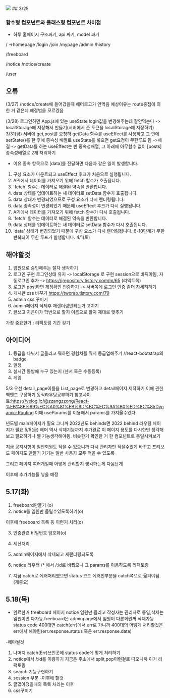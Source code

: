 <img src="https://img.shields.io/badge/react-61DAFB?style=for-the-badge&logo=react&logoColor=black">
## 3/25

### 함수형 컴포넌트와 클래스형 컴포넌트 차이점

- 하루 홈페이지 구조짜기, api 짜기, model 짜기

/ ->homepage
/login
/join
/mypage
/admin
/history

/freeboard

/notice
/notice/create

/user

## 오류

(3/27) /notice/create에 들어갔을때 해머로고가 안먹음
예상이유는 route중첩에 의한 거 같은데 해결법을 모르겠음

(3/28) 로그인하면 App.js에 있는 useState login값을 변경해주는데 잘안먹는다
-> localStorage에 저장해서 만들기(서버에서 준 토큰을 localStorage에 저장하기)
3/31(금) 서버에 get,post를 요청하 getData 함수를 useEffect를 사용하고
그 안에 setState()를 한 후에 종속성 배열로 useState를 넣으면 get요청이 무한루프 됨
->해결
-> getData를 하는 useEffect는 빈 종속성배열, 그 아래에 아무함수 없이 [posts] 종속성배열로 2개 처리하기

- 이유
  종속 항목으로 [data]를 전달하면 다음과 같은 일이 발생합니다.

1. 구성 요소가 마운트되고 useEffect 후크가 처음으로 실행됩니다.
2. API에서 데이터를 가져오기 위해 fetch 함수가 호출됩니다.
3. 'fetch' 함수는 데이터로 해결된 약속을 반환합니다.
4. data 상태를 업데이트하는 새 데이터로 setData 함수가 호출됩니다.
5. data 상태가 변경되었으므로 구성 요소가 다시 렌더링됩니다.
6. data 종속성이 변경되었기 때문에 useEffect 후크가 다시 실행됩니다.
7. API에서 데이터를 가져오기 위해 fetch 함수가 다시 호출됩니다.
8. 'fetch' 함수는 데이터로 해결된 약속을 반환합니다.
9. data 상태를 업데이트하는 새 데이터로 setData 함수가 다시 호출됩니다.
10. 'data' 상태가 변경되었기 때문에 구성 요소가 다시 렌더링됩니다.
    6-10단계가 무한 반복되어 무한 루프가 발생합니다.
    4/1(토)

## 해야할것

1. 임원으로 승인해주는 절차 생각하기
2. 로그인 구현 로그인상태 유지
   -> localStorage 로 구현 session으로 바꿔야됨, 자동로그인 추가
   -> https://jrepository.tistory.com/m/65 (리액트쪽)
3. 로그인 post하면 게정확인 인증하기
   -> 서버쪽에 로그인 인증 좀더 자세히하기
4. 게시판 css 바꾸기 https://tworab.tistory.com/79
5. admin css 꾸미기
6. admin페이지 삭제후 재랜더링안되는거 고치기
7. 글쓰고 지은이가 학번으로 할지 이름으로 할지 제대로 맞추기

가장 중요한거 : 리팩토링 기간 갖기

## 아이디어

1. 등급을 나눠서 글올리고 뭐하면 경험치를 줘서 등급업해주기
   //react-bootstrap의 badge
2. 일정
3. 실시간 동방에 누구 있는지 (센서 혹은 수동등록)
4. 게임

5/3
우선 detail_page이름을 List_page로 변경하고 detail페이지 제작하기
이에 관한 백엔드 구성하기
동적라우팅공부하기
참고사이트:https://velog.io/@zzangzzong/React-%EB%8F%99%EC%A0%81%EB%9D%BC%EC%9A%B0%ED%8C%85Dynamic-Routing
이때 useParams를 이용해서 params를 가져올수있다.

년도별 main페이지가 필요 그니까 2022년도 behinds면 2022 behind 라우팅 페이지가 필요
5/5(금)
해머 역사 삭제기능까지 추가완료
이 페이지 용도를 다시한번 생각해보고 필요하거나 뺄 기능생각해야됨.
비슷한거 확인한 거 한 컴포넌트로 통일시켜보기

지금 공지사항이 일반회원도 적을 수 있으니까 다시 관리자만 적을수있게 바꾸고
프리보드 페이지도 만들기 거기는 일반 사용자 모두 적을 수 있도록

그리고 페이지 여러개일때 어떻게 관리할지 생각하는게 다음단계

이후에 추가기능들 넣을 예정

## 5.17(화)

1. freeboard만들기 (o)
2. notice를 임원만 올릴수있도록하기(o)

이후에 freeboard 목록 등 이런거 처리(o)

3. 인증관련 비밀번호 암호화(o)
4. 세션처리
5. admin페이지에서 삭제되고 재랜더링되도록

6. notice 라우터 /\* 에서 /:id로 바꿨으니 그 params를 이용하도록 리팩토링
7. 지금 catch로 에러처리했으면 status 코드 에러인부분을 catch쪽으로 옮겨야됨.(개중요)

## 5.18(목)

- 완료한거
  freeboard 페이지
  notice 임원만 올리고 작성자는 관리자로 통일,삭제는 임원이면 다가능
  freeboard은 adminpage에서 임원이 다른회원꺼 삭제가능
  status code 400대면 catch(err)에서 err로 가니까 400대의 어떻게 처리할것은 err에서 해야됨(err.response.status 혹은 err.response.data)

-해야될것

1. 나머지 catch(Err)쓰인곳에 status code에 맞게 처리하기
2. notice에서 /:id를 이용하기 지금은 주소에서 split,pop이런걸로 따오니까 이거 리팩토링
3. search 기능구현하기
4. session 부분 -이후에 할것
5. 글많아졌을때의 목록 처리는 이후
6. css꾸미기
